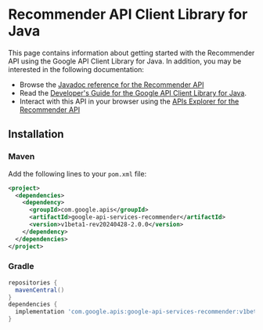 # Recommender API Client Library for Java



This page contains information about getting started with the Recommender API
using the Google API Client Library for Java. In addition, you may be interested
in the following documentation:

* Browse the [Javadoc reference for the Recommender API][javadoc]
* Read the [Developer's Guide for the Google API Client Library for Java][google-api-client].
* Interact with this API in your browser using the [APIs Explorer for the Recommender API][api-explorer]

## Installation

### Maven

Add the following lines to your `pom.xml` file:

```xml
<project>
  <dependencies>
    <dependency>
      <groupId>com.google.apis</groupId>
      <artifactId>google-api-services-recommender</artifactId>
      <version>v1beta1-rev20240428-2.0.0</version>
    </dependency>
  </dependencies>
</project>
```

### Gradle

```gradle
repositories {
  mavenCentral()
}
dependencies {
  implementation 'com.google.apis:google-api-services-recommender:v1beta1-rev20240428-2.0.0'
}
```

[javadoc]: https://googleapis.dev/java/google-api-services-recommender/latest/index.html
[google-api-client]: https://github.com/googleapis/google-api-java-client/
[api-explorer]: https://developers.google.com/apis-explorer/#p/recommender/v1/
